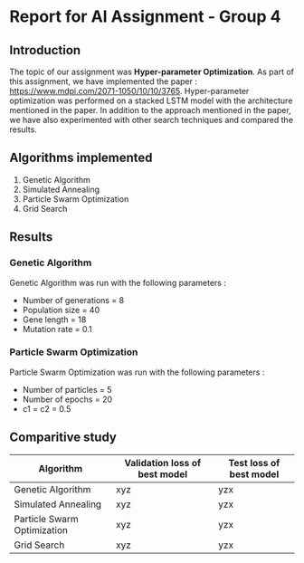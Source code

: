 # Report for AI Assignment - Group 4

## Introduction

The topic of our assignment was **Hyper-parameter Optimization**. As part of this assignment, we have implemented the paper : https://www.mdpi.com/2071-1050/10/10/3765. Hyper-parameter optimization was performed on a stacked LSTM model with the architecture mentioned in the paper. In addition to the approach mentioned in the paper, we have also experimented with other search techniques and compared the results.

## Algorithms implemented
1. Genetic Algorithm
2. Simulated Annealing
3. Particle Swarm Optimization
4. Grid Search

## Results

### Genetic Algorithm

Genetic Algorithm was run with the following parameters :
* Number of generations = 8
* Population size = 40
* Gene length = 18
* Mutation rate = 0.1

### Particle Swarm Optimization

Particle Swarm Optimization was run with the following parameters :
* Number of particles = 5
* Number of epochs = 20
* c1 = c2 = 0.5

## Comparitive study

Algorithm | Validation loss of best model | Test loss of best model 
--------- | ----------------------------- | -----------------------
Genetic Algorithm | xyz | yzx
Simulated Annealing | xyz | yzx
Particle Swarm Optimization | xyz | yzx
Grid Search | xyz | yzx



